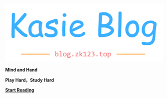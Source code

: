 ![logo](./static/img/kblog.png)

**Mind and Hand**

**Play Hard，Study Hard**


[**Start Reading**](README.md)


